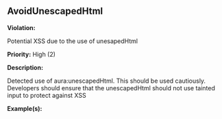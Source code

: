 AvoidUnescapedHtml[](#avoidunescapedhtml)
------------------------------------------------------------------------------------------------------------------------------------------------------

**Violation:**

   Potential XSS due to the use of unesapedHtml


**Priority:** High (2)

**Description:**

Detected use of aura:unescapedHtml. This should be used cautiously. Developers should ensure that the unescapedHtml should not use tainted input to protect against XSS

**Example(s):**

   


